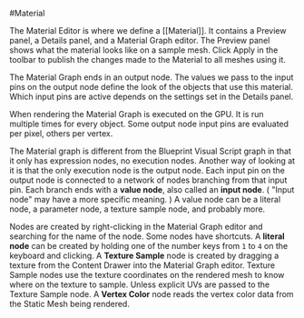 #Material 

The Material Editor is where we define a [[Material]].
It contains a Preview panel, a Details panel, and a Material Graph editor.
The Preview panel shows what the material looks like on a sample mesh.
Click Apply in the toolbar to publish the changes made to the Material to all meshes using it.

The Material Graph ends in an output node.
The values we pass to the input pins on the output node define the look of the objects that use this material.
Which input pins are active depends on the settings set in the Details panel.

When rendering the Material Graph is executed on the GPU.
It is run multiple times for every object.
Some output node input pins are evaluated per pixel, others per vertex.

The Material graph is different from the Blueprint Visual Script graph in that it only has expression nodes, no execution nodes.
Another way of looking at it is that the only execution node is the output node.
Each input pin on the output node is connected to a network of nodes branching from that input pin.
Each branch ends with a **value node**, also called an **input node**.
(
"Input node" may have a more specific meaning.
)
A value node can be a literal node, a parameter node, a texture sample node, and probably more.

Nodes are created by right-clicking in the Material Graph editor and searching for the name of the node.
Some nodes have shortcuts.
A **literal node** can be created by holding one of the number keys from `1` to `4` on the keyboard and clicking.
A **Texture Sample** node is created by dragging a texture from the Content Drawer into the Material Graph editor.
Texture Sample nodes use the texture coordinates on the rendered mesh to know where on the texture to sample.
Unless explicit UVs are passed to the Texture Sample node.
A **Vertex Color** node reads the vertex color data from the Static Mesh being rendered.

